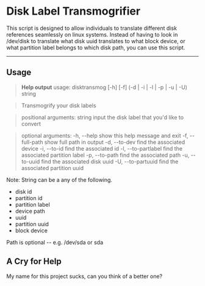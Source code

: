 Disk Label Transmogrifier
===================

This script is designed to allow individuals to translate different disk references seamlessly on linux systems.  Instead of having to look in /dev/disk to translate what disk uuid translates to what block device, or what partition label belongs to which disk path, you can use this script.  

----------


Usage
-------------
>**Help output**
>usage: disktransmog [-h] [-f] (-d | -i | -l | -p | -u | -U) string

>Transmogrify your disk labels

>positional arguments:
 > string              input the disk label that you'd like to convert

>optional arguments:
>  -h,  --help          show this help message and exit
>  -f,   --full-path     show full path in output
>  -d,  --to-dev        find the associated device
>  -i,   --to-id         find the associated id
>  -l,   --to-partlabel  find the associated partition label
>  -p,  --to-path       find the associated path
>  -u,  --to-uuid       find the associated disk uuid
>  -U, --to-partuuid   find the associated partition uuid

Note:
String can be a any of the following.

 - disk id
 - partition id
 - partition label
 - device path
 - uuid
 - partition uuid
 - block device
 
Path is optional --  e.g. /dev/sda or sda

A Cry for Help
------------------
My name for this project sucks, can you think of a better one?
